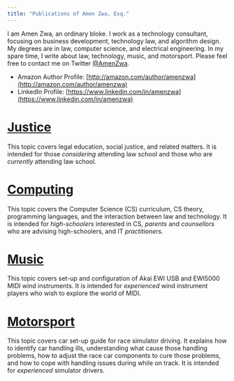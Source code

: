 ```yaml
---
title: "Publications of Amen Zwa, Esq."
---
```


I am Amen Zwa, an ordinary bloke. I work as a technology consultant, focusing on business development, technology law, and algorithm design. My degrees are in law, computer science, and electrical engineering. In my spare time, I write about law, technology, music, and motorsport. Please feel free to contact me on Twitter [@AmenZwa](https://twitter.com/amenzwa).

- Amazon Author Profile: [http://amazon.com/author/amenzwa](http://amazon.com/author/amenzwa)
- LinkedIn Profile: [https://www.linkedin.com/in/amenzwa](https://www.linkedin.com/in/amenzwa)

# [Justice](justice/index.md)

This topic covers legal education, social justice, and related matters. It is intended for those *considering* attending law school and those who are *currently* attending law school.

# [Computing](computing/index.md)

This topic covers the Computer Science (CS) curriculum, CS theory, programming languages, and the interaction between law and technology. It is intended for *high-schoolers* interested in CS, *parents* and *counsellors* who are advising high-schoolers, and IT *practitioners*.

# [Music](music/index.md)

This topic covers set-up and configuration of Akai EWI USB and EWI5000 MIDI wind instruments. It is intended for *experienced* wind instrument players who wish to explore the world of MIDI.

# [Motorsport](motorsport/index.md)

This topic covers car set-up guide for race simulator driving. It explains how to identify car handling ills, understanding what cause those handling problems, how to adjust the race car components to cure those problems, and how to cope with handling issues during while on track. It is intended for *experienced* simulator drivers.

